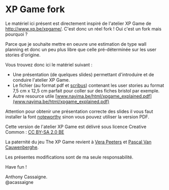 # XP Game fork

Le matériel ici présent est directement inspiré de l'atelier XP Game de http://www.xp.be/xpgame/. C'est donc un réel fork !
Oui c'est un fork mais pourquoi ?

Parce que je souhaite mettre en oeuvre une estimation de type wall planning et donc un peu plus libre que celle pré-déterminée sur les user stories d'origine.

Vous trouvez donc ici le matériel suivant :

- Une présentation (de quelques slides) permettant d'introduire et de conduire l'atelier XP Game.
- Le fichier (au format pdf et [scribus](http://www.scribus.net/)) contenant les user stories au format 7,5 cm x 12,5 cm parfait pour coller sur des fiches bristol par exemple.
- Autre resource utile [www.nayima.be/html/xpgame_explained.pdf](www.nayima.be/html/xpgame_explained.pdf)


Attention pour obtenir une présentation correcte des slides il vous faut installer la font [noteworthy](http://tinyurl.com/noteworthy-ttc) sinon vous pouvez utiliser la version PDF.

Cette version de l'atelier XP Game est délivré sous licence Creative Common : [CC BY-SA 2.0 BE](http://creativecommons.org/licenses/by-sa/2.0/be/)

La paternité du jeu The XP Game revient à [Vera Peeters](http://www.agilebelgium.be/xpgame/) et [Pascal Van Cauwenberghe](http://www.agilebelgium.be/xpgame/).

Les présentes modifications sont de ma seule responsabilité.

Have fun !  

Anthony Cassaigne.  
@acassaigne
